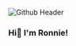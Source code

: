 ![Github Header](https://user-images.githubusercontent.com/131780847/235520638-674b73e1-4920-4c0c-8d04-13ac1bd8010b.png)

### Hi👋 I'm Ronnie!

<!--
**verogiorno/verogiorno** is a ✨ _special_ ✨ repository because its `README.md` (this file) appears on your GitHub profile.

Here are some ideas to get you started:

- 🔭 I’m currently working on ...
- 🌱 I’m currently learning ...
- 👯 I’m looking to collaborate on ...
- 🤔 I’m looking for help with ...
- 💬 Ask me about ...
- 📫 How to reach me: ...
- 😄 Pronouns: ...
- ⚡ Fun fact: ...
-->
